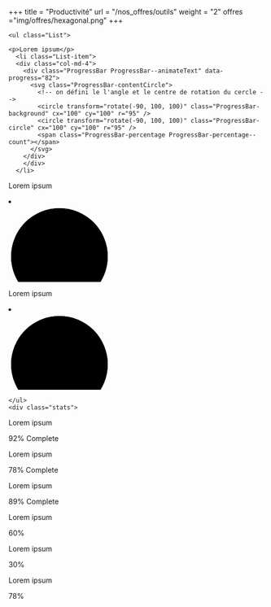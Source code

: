 +++
title = "Productivité"
url = "/nos_offres/outils"
weight = "2"
offres ="img/offres/hexagonal.png"
+++
<div class="row">
  <div class="col-md-12">

    <ul class="List">

    <p>Lorem ipsum</p>
      <li class="List-item">
      <div class="col-md-4">
        <div class="ProgressBar ProgressBar--animateText" data-progress="82">
          <svg class="ProgressBar-contentCircle">
            <!-- on défini le l'angle et le centre de rotation du cercle -->
            <circle transform="rotate(-90, 100, 100)" class="ProgressBar-background" cx="100" cy="100" r="95" />
            <circle transform="rotate(-90, 100, 100)" class="ProgressBar-circle" cx="100" cy="100" r="95" />
            <span class="ProgressBar-percentage ProgressBar-percentage--count"></span>
          </svg>
        </div>
        </div>
      </li>

  <p>Lorem ipsum</p>
      <li class="List-item">
       <div class="col-md-4">
        <div class="ProgressBar ProgressBar--animateAll" data-progress="100">
          <svg class="ProgressBar-contentCircle">
            <!-- on défini le l'angle et le centre de rotation du cercle -->
            <circle transform="rotate(-90, 100, 100)" class="ProgressBar-background" cx="100" cy="100" r="95" />
            <circle transform="rotate(-90, 100, 100)" class="ProgressBar-circle" cx="100" cy="100" r="95" />
            <span class="ProgressBar-percentage ProgressBar-percentage--count"></span>
          </svg>
        </div>
       </div>
      </li>

  <p>Lorem ipsum</p>
      <li class="List-item">
           <div class="col-md-4">
    		<div class="ProgressBar ProgressBar--animateCircle" data-progress="95">
        	<svg class="ProgressBar-contentCircle">
    				<!-- on défini le l'angle et le centre de rotation du cercle -->
            <circle transform="rotate(-90, 100, 100)" class="ProgressBar-background" cx="100" cy="100" r="95" />
            <circle transform="rotate(-90, 100, 100)" class="ProgressBar-circle" cx="100" cy="100" r="95" />
            <span class="ProgressBar-percentage ProgressBar-percentage--count"></span>
        	</svg>
    		</div>
          </div>
      </li>


    </ul>
    <div class="stats">

<p>Lorem ipsum<p>
  <div class="progress">

  <div class="progress-bar progress-bar-striped active" role="progressbar" aria-valuenow="45" aria-valuemin="0" aria-valuemax="100" style="width: 92%">
    <span class="sr-only">92% Complete</span>
  </div>
</div>
<p>Lorem ipsum<p>
<div class="progress">
  <div class="progress-bar progress-bar-striped active" role="progressbar" aria-valuenow="45" aria-valuemin="0" aria-valuemax="100" style="width: 78%">
    <span class="sr-only">78% Complete</span>
  </div>
</div>
<p>Lorem ipsum<p>
<div class="progress">
  <div class="progress-bar progress-bar-striped active" role="progressbar" aria-valuenow="45" aria-valuemin="0" aria-valuemax="100" style="width: 89%">
    <span class="sr-only">89% Complete</span>
  </div>

</div>
<p>Lorem ipsum<p>
<div class="progress">
  <div class="progress-bar" role="progressbar" aria-valuenow="60" aria-valuemin="0" aria-valuemax="100" style="width: 60%;">
    60%
  </div>
</div>

<p>Lorem ipsum<p>
<div class="progress">
  <div class="progress-bar" role="progressbar" aria-valuenow="30" aria-valuemin="0" aria-valuemax="100" style="width: 30%;">
    30%
  </div>
</div>

<p>Lorem ipsum<p>
<div class="progress">
  <div class="progress-bar" role="progressbar" aria-valuenow="78" aria-valuemin="0" aria-valuemax="100" style="width: 78%";>
    78%
  </div>
</div>
</div>


  </div>
</div>
